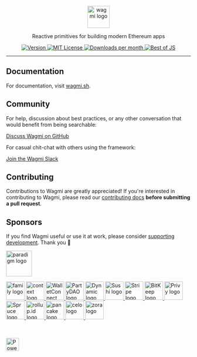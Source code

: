 <p align="center">
  <picture>
    <source media="(prefers-color-scheme: dark)" srcset="https://raw.githubusercontent.com/wagmi-dev/.github/main/content/logo-dark.svg">
    <img alt="wagmi logo" src="https://raw.githubusercontent.com/wagmi-dev/.github/main/content/logo-light.svg" width="auto" height="60">
  </picture>
</p>

<p align="center">
  Reactive primitives for building modern Ethereum apps
<p>

<p align="center">
  <a href="https://www.npmjs.com/package/wagmi">
    <picture>
      <source media="(prefers-color-scheme: dark)" srcset="https://img.shields.io/npm/v/wagmi?colorA=21262d&colorB=21262d&style=flat">
      <img src="https://img.shields.io/npm/v/wagmi?colorA=f6f8fa&colorB=f6f8fa&style=flat" alt="Version">
    </picture>
  </a>
  <a href="https://github.com/wagmi-dev/wagmi/blob/main/LICENSE">
    <picture>
      <source media="(prefers-color-scheme: dark)" srcset="https://img.shields.io/npm/l/wagmi?colorA=21262d&colorB=21262d&style=flat">
      <img src="https://img.shields.io/npm/l/wagmi?colorA=f6f8fa&colorB=f6f8fa&style=flat" alt="MIT License">
    </picture>
  </a>
  <a href="https://www.npmjs.com/package/wagmi">
    <picture>
      <source media="(prefers-color-scheme: dark)" srcset="https://img.shields.io/npm/dm/wagmi?colorA=21262d&colorB=21262d&style=flat">
      <img src="https://img.shields.io/npm/dm/wagmi?colorA=f6f8fa&colorB=f6f8fa&style=flat" alt="Downloads per month">
    </picture>
  </a>
  <a href="https://bestofjs.org/projects/wagmi">
    <picture>
      <source media="(prefers-color-scheme: dark)" srcset="https://img.shields.io/endpoint?colorA=21262d&colorB=21262d&style=flat&url=https://bestofjs-serverless.now.sh/api/project-badge?fullName=wagmi-dev%2Fviem%26since=daily">
      <img src="https://img.shields.io/endpoint?colorA=f6f8fa&colorB=f6f8fa&style=flat&url=https://bestofjs-serverless.now.sh/api/project-badge?fullName=wagmi-dev%2Fviem%26since=daily" alt="Best of JS">
    </picture>
  </a>
</p>

---

## Documentation

For documentation, visit [wagmi.sh](https://wagmi.sh).

## Community

For help, discussion about best practices, or any other conversation that would benefit from being searchable:

[Discuss Wagmi on GitHub](https://github.com/wagmi-dev/wagmi/discussions)

For casual chit-chat with others using the framework:

[Join the Wagmi Slack](https://join.slack.com/t/wagmi-community/shared_invite/zt-21zxb2mhv-EcN32c1Qx4Z3vRAfEKbbJw)

## Contributing

Contributions to Wagmi are greatly appreciated! If you're interested in contributing to Wagmi, please read our [contributing docs](https://github.com/wagmi-dev/wagmi/blob/main/.github/CONTRIBUTING.md) **before submitting a pull request**.

## Sponsors

If you find Wagmi useful or use it at work, please consider [supporting development](https://github.com/sponsors/wagmi-dev?metadata_campaign=gh_readme_support). Thank you 🙏

<a href="https://paradigm.xyz">
  <picture>
    <source media="(prefers-color-scheme: dark)" srcset="https://raw.githubusercontent.com/wagmi-dev/.github/main/content/sponsors/paradigm-dark.svg">
    <img alt="paradigm logo" src="https://raw.githubusercontent.com/wagmi-dev/.github/main/content/sponsors/paradigm-light.svg" width="auto" height="70">
  </picture>
</a>

<br>

<p>
  <a href="https://twitter.com/family">
    <picture>
      <source media="(prefers-color-scheme: dark)" srcset="https://raw.githubusercontent.com/wagmi-dev/.github/main/content/sponsors/family-dark.svg">
      <img alt="family logo" src="https://raw.githubusercontent.com/wagmi-dev/.github/main/content/sponsors/family-light.svg" width="auto" height="50">
    </picture>
  </a>
  <a href="https://twitter.com/context">
    <picture>
      <source media="(prefers-color-scheme: dark)" srcset="https://raw.githubusercontent.com/wagmi-dev/.github/main/content/sponsors/context-dark.svg">
      <img alt="context logo" src="https://raw.githubusercontent.com/wagmi-dev/.github/main/content/sponsors/context-light.svg" width="auto" height="50">
    </picture>
  </a>
  <a href="https://walletconnect.com">
    <picture>
      <source media="(prefers-color-scheme: dark)" srcset="https://raw.githubusercontent.com/wagmi-dev/.github/main/content/sponsors/walletconnect-dark.svg">
      <img alt="WalletConnect logo" src="https://raw.githubusercontent.com/wagmi-dev/.github/main/content/sponsors/walletconnect-light.svg" width="auto" height="50">
    </picture>
  </a>
  <a href="https://twitter.com/prtyDAO">
    <picture>
      <source media="(prefers-color-scheme: dark)" srcset="https://raw.githubusercontent.com/wagmi-dev/.github/main/content/sponsors/partydao-dark.svg">
      <img alt="PartyDAO logo" src="https://raw.githubusercontent.com/wagmi-dev/.github/main/content/sponsors/partydao-light.svg" width="auto" height="50">
    </picture>
  </a>
  <a href="https://dynamic.xyz">
    <picture>
      <source media="(prefers-color-scheme: dark)" srcset="https://raw.githubusercontent.com/wagmi-dev/.github/main/content/sponsors/dynamic-dark.svg">
      <img alt="Dynamic logo" src="https://raw.githubusercontent.com/wagmi-dev/.github/main/content/sponsors/dynamic-light.svg" width="auto" height="50">
    </picture>
  </a>
  <a href="https://sushi.com">
    <picture>
      <source media="(prefers-color-scheme: dark)" srcset="https://raw.githubusercontent.com/wagmi-dev/.github/main/content/sponsors/sushi-dark.svg">
      <img alt="Sushi logo" src="https://raw.githubusercontent.com/wagmi-dev/.github/main/content/sponsors/sushi-light.svg" width="auto" height="50">
    </picture>
  </a>
  <a href="https://stripe.com">
    <picture>
      <source media="(prefers-color-scheme: dark)" srcset="https://raw.githubusercontent.com/wagmi-dev/.github/main/content/sponsors/stripe-dark.svg">
      <img alt="Stripe logo" src="https://raw.githubusercontent.com/wagmi-dev/.github/main/content/sponsors/stripe-light.svg" width="auto" height="50">
    </picture>
  </a>
  <a href="https://bitkeep.com">
    <picture>
      <source media="(prefers-color-scheme: dark)" srcset="https://raw.githubusercontent.com/wagmi-dev/.github/main/content/sponsors/bitkeep-dark.svg">
      <img alt="BitKeep logo" src="https://raw.githubusercontent.com/wagmi-dev/.github/main/content/sponsors/bitkeep-light.svg" width="auto" height="50">
    </picture>
  </a>
  <a href="https://www.privy.io">
    <picture>
      <source media="(prefers-color-scheme: dark)" srcset="https://raw.githubusercontent.com/wagmi-dev/.github/main/content/sponsors/privy-dark.svg">
      <img alt="Privy logo" src="https://raw.githubusercontent.com/wagmi-dev/.github/main/content/sponsors/privy-light.svg" width="auto" height="50">
    </picture>
  </a>
  <a href="https://www.spruceid.com">
    <picture>
      <source media="(prefers-color-scheme: dark)" srcset="https://raw.githubusercontent.com/wagmi-dev/.github/main/content/sponsors/spruce-dark.svg">
      <img alt="Spruce logo" src="https://raw.githubusercontent.com/wagmi-dev/.github/main/content/sponsors/spruce-light.svg" width="auto" height="50">
    </picture>
  </a>
  <a href="https://rollup.id">
    <picture>
      <source media="(prefers-color-scheme: dark)" srcset="https://raw.githubusercontent.com/wagmi-dev/.github/main/content/sponsors/rollup.id-dark.svg">
      <img alt="rollup.id logo" src="https://raw.githubusercontent.com/wagmi-dev/.github/main/content/sponsors/rollup.id-light.svg" width="auto" height="50">
    </picture>
  </a>
  <a href="https://pancakeswap.finance/">
    <picture>
      <source media="(prefers-color-scheme: dark)" srcset="https://raw.githubusercontent.com/wagmi-dev/.github/main/content/sponsors/pancake-dark.svg">
      <img alt="pancake logo" src="https://raw.githubusercontent.com/wagmi-dev/.github/main/content/sponsors/pancake-light.svg" width="auto" height="50">
    </picture>
  </a>
  <a href="https://celo.org">
    <picture>
      <source media="(prefers-color-scheme: dark)" srcset="https://raw.githubusercontent.com/wagmi-dev/.github/main/content/sponsors/celo-dark.svg">
      <img alt="celo logo" src="https://raw.githubusercontent.com/wagmi-dev/.github/main/content/sponsors/celo-light.svg" width="auto" height="50">
    </picture>
  </a>
  <a href="https://zora.co">
    <picture>
      <source media="(prefers-color-scheme: dark)" srcset="https://raw.githubusercontent.com/wagmi-dev/.github/main/content/sponsors/zora-dark.svg">
      <img alt="zora logo" src="https://raw.githubusercontent.com/wagmi-dev/.github/main/content/sponsors/zora-light.svg" width="auto" height="50">
    </picture>
  </a>
</p>

<br />
<br />

<a href="https://vercel.com/?utm_source=wagmi-dev&utm_campaign=oss">
  <img src="https://www.datocms-assets.com/31049/1618983297-powered-by-vercel.svg" alt="Powered by Vercel" height="35">
</a>
